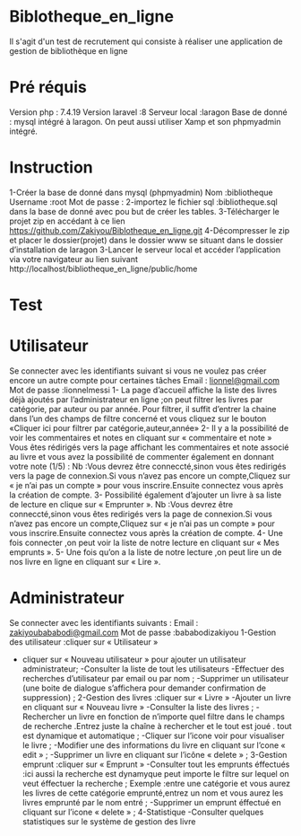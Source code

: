

# Biblotheque_en_ligne
Il s'agit d'un test de recrutement qui consiste à réaliser une application de gestion de bibliothèque en ligne
# Pré réquis
Version php : 7.4.19
Version laravel :8
Serveur local :laragon
Base de donné : mysql intégré à laragon.
On peut aussi utiliser Xamp et son phpmyadmin intégré.
# Instruction
1-Créer la base de donné dans mysql (phpmyadmin)
Nom :bibliotheque
Username :root
Mot de passe : 
2-importez le fichier sql :bibliotheque.sql dans la base de donné avec pou but de créer les tables.
3-Télécharger le projet zip en accédant à ce lien https://github.com/Zakiyou/Biblotheque_en_ligne.git
4-Décompresser le zip et placer le dossier(projet) dans le dossier www se situant dans le dossier d’installation de laragon
3-Lancer le serveur local et accéder l’application via votre navigateur au lien suivant http://localhost/bibliotheque_en_ligne/public/home
# Test
  # Utilisateur 
Se connecter avec les identifiants suivant si vous ne voulez pas créer encore un autre compte pour certaines tâches
 Email : lionnel@gmail.com
Mot de passe :lionnelmessi
1-	La page d’accueil affiche la liste des livres déjà ajoutés par l’administrateur en ligne ;on peut filtrer les livres par catégorie, par auteur  ou  par année. Pour filtrer, il suffit d’entrer la chaine dans l’un des  champs de filtre concerné et vous cliquez sur le bouton «Cliquer ici pour filtrer par catégorie,auteur,année»
2-	Il y a la possibilité de voir les commentaires et notes en cliquant sur « commentaire et note » 
Vous êtes rédirigés vers la page affichant les commentaires et note associé au livre et vous avez la possibilité de commenter également en donnant votre note (1/5) :
Nb :Vous devrez être conneccté,sinon vous êtes redirigés vers la page de connexion.Si vous n’avez pas encore un compte,Cliquez sur « je n’ai pas un compte » pour vous inscrire.Ensuite connectez vous après la création de compte.
3-	Possibilité également d’ajouter un livre à sa liste de lecture en clique sur « Emprunter ».
Nb :Vous devrez être conneccté,sinon vous êtes redirigés vers la page de connexion.Si vous n’avez pas encore un compte,Cliquez sur « je n’ai pas un compte » pour vous inscrire.Ensuite connectez vous après la création de compte.
4-	Une fois connecter ,on peut voir la liste de notre lecture en cliquant sur « Mes emprunts ».
5-	Une fois qu’on a la liste de notre lecture ,on peut lire un de nos livre en ligne en cliquant sur « Lire ».
# Administrateur
Se connecter avec les identifiants suivants :
Email : zakiyoubababodi@gmail.com
Mot de passe :bababodizakiyou
1-Gestion des utilisateur :cliquer sur « Utilisateur »
- cliquer sur « Nouveau utilisateur » pour ajouter un utilisateur administrateur;
-Consulter la liste de tout les utilisateurs
-Effectuer des recherches d’utilisateur par email ou par nom ;
-Supprimer un utilisateur (une boite de dialogue s’affichera pour demander confirmation de suppression) ;
2-Gestion des livres :cliquer sur « Livre »
-Ajouter un livre en cliquant sur « Nouveau livre »
-Consulter la liste des livres ;
-Rechercher un livre en fonction de n’importe quel filtre dans le champs de recherche .Entrez juste la chaîne à rechercher et le tout est joué . tout est dynamique et automatique ;
-Cliquer sur l’icone voir pour visualiser le livre ;
-Modifier une des informations du livre en cliquant sur l’cone « edit » ;
-Supprimer un livre en cliquant sur l’icône « delete » ;
3-Gestion emprunt :cliquer sur « Emprunt »
-Consulter tout les emprunts éffectués :ici aussi la recherche est dynamyque peut importe le filtre sur lequel on veut éffectuer la recherche ;
Exemple :entre une catégorie et vous aurez les livres de cette catégorie emprunté,entrez un nom et vous aurez les livres emprunté par le nom entré ;
-Supprimer un emprunt éffectué en cliquant sur l’icone « delete » ;
4-Statistique
-Consulter quelques statistiques  sur le système de gestion des livre







